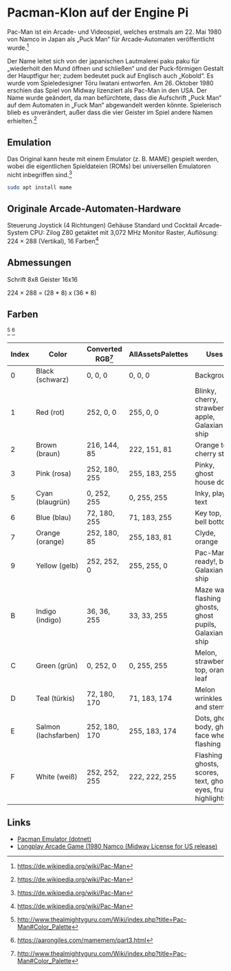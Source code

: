 # Pacman-Klon auf der Engine Pi

Pac-Man ist ein Arcade- und Videospiel, welches
erstmals am 22. Mai 1980 von Namco in Japan als „Puck Man“ für Arcade-Automaten
veröffentlicht wurde.[^wikipedia]

Der Name leitet sich von der japanischen Lautmalerei paku paku für „wiederholt
den Mund öffnen und schließen“ und der Puck-förmigen Gestalt der Hauptfigur her;
zudem bedeutet puck auf Englisch auch „Kobold“. Es wurde vom Spieledesigner Tōru
Iwatani entworfen. Am 26. Oktober 1980 erschien das Spiel von Midway lizenziert
als Pac-Man in den USA. Der Name wurde geändert, da man befürchtete, dass die
Aufschrift „Puck Man“ auf dem Automaten in „Fuck Man“ abgewandelt werden könnte.
Spielerisch blieb es unverändert, außer dass die vier Geister im Spiel andere
Namen erhielten.[^wikipedia]

## Emulation

Das Original kann heute mit einem Emulator (z.
B. MAME) gespielt werden, wobei die eigentlichen Spieldateien (ROMs) bei
universellen Emulatoren nicht inbegriffen sind.[^wikipedia]

```sh
sudo apt install mame
```

## Originale Arcade-Automaten-Hardware

Steuerung Joystick (4 Richtungen)
Gehäuse Standard und Cocktail
Arcade-System CPU: Zilog Z80 getaktet mit 3,072 MHz
Monitor Raster,
Auflösung: 224 × 288 (Vertikal), 16 Farben[^wikipedia]

## Abmessungen

Schrift 8x8 Geister 16x16

224 × 288 = (28 * 8) x (36 * 8)

## Farben

[^almightyguru]
[^aarongiles]

| Index | Color                | Converted RGB[^almightyguru] | AllAssetsPalettes | Uses                                                        |
| ----- | -------------------- | ---------------------------- | ----------------- | ----------------------------------------------------------- |
| 0     | Black (schwarz)      | 0, 0, 0                      | 0, 0, 0           | Background                                                  |
| 1     | Red (rot)            | 252, 0, 0                    | 255, 0, 0         | Blinky, cherry, strawberry, apple, Galaxian ship            |
| 2     | Brown (braun)        | 216, 144, 85                 | 222, 151, 81      | Orange top, cherry stem                                     |
| 3     | Pink (rosa)          | 252, 180, 255                | 255, 183, 255     | Pinky, ghost house door                                     |
| 5     | Cyan (blaugrün)      | 0, 252, 255                  | 0, 255, 255       | Inky, player text                                           |
| 6     | Blue (blau)          | 72, 180, 255                 | 71, 183, 255      | Key top, bell bottom                                        |
| 7     | Orange (orange)      | 252, 180, 85                 | 255, 183, 81      | Clyde, orange                                               |
| 9     | Yellow (gelb)        | 252, 252, 0                  | 255, 255, 0       | Pac-Man, ready!, bell, Galaxian ship                        |
| B     | Indigo (indigo)      | 36, 36, 255                  | 33, 33, 255       | Maze walls, flashing ghosts, ghost pupils, Galaxian ship    |
| C     | Green (grün)         | 0, 252, 0                    | 0, 255, 255       | Melon, strawberry top, orange leaf                          |
| D     | Teal (türkis)        | 72, 180, 170                 | 71, 183, 174      | Melon wrinkles and stem                                     |
| E     | Salmon (lachsfarben) | 252, 180, 170                | 255, 183, 174     | Dots, ghost body, ghost face when flashing                  |
| F     | White (weiß)         | 252, 252, 255                | 222, 222, 255     | Flashing ghosts, scores, text, ghost eyes, fruit highlights |

[^almightyguru]: http://www.thealmightyguru.com/Wiki/index.php?title=Pac-Man#Color_Palette
[^aarongiles]: https://aarongiles.com/mamemem/part3.html

## Links

- [Pacman Emulator (dotnet)](https://github.com/Justin-Credible/pac-man-emulator)
- [Longplay Arcade Game (1980 Namco (Midway License for US release)](https://www.youtube.com/watch?v=dScq4P5gn4A)

[^wikipedia]: https://de.wikipedia.org/wiki/Pac-Man
